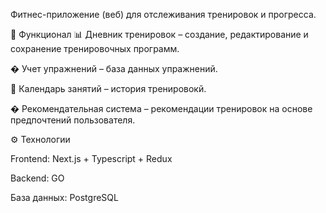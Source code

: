 Фитнес-приложение (веб) для отслеживания тренировок и прогресса.

🚀 Функционал
📊 Дневник тренировок – создание, редактирование и сохранение тренировочных программ.

� Учет упражнений – база данных упражнений.

📅 Календарь занятий – история тренировокй.

� Рекомендательная система – рекомендации тренировок на основе предпочтений пользователя.

⚙️ Технологии

Frontend: Next.js + Typescript + Redux

Backend: GO

База данных: PostgreSQL
